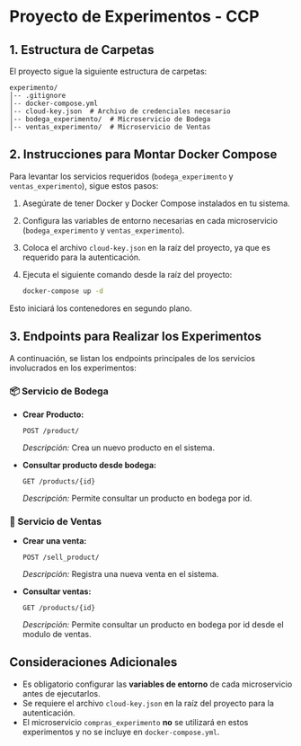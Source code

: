 # Proyecto de Experimentos - CCP

## 1. Estructura de Carpetas

El proyecto sigue la siguiente estructura de carpetas:

```
experimento/
│-- .gitignore
│-- docker-compose.yml
│-- cloud-key.json  # Archivo de credenciales necesario
│-- bodega_experimento/  # Microservicio de Bodega
│-- ventas_experimento/  # Microservicio de Ventas
```

## 2. Instrucciones para Montar Docker Compose

Para levantar los servicios requeridos (`bodega_experimento` y `ventas_experimento`), sigue estos pasos:

1. Asegúrate de tener Docker y Docker Compose instalados en tu sistema.
2. Configura las variables de entorno necesarias en cada microservicio (`bodega_experimento` y `ventas_experimento`).
3. Coloca el archivo `cloud-key.json` en la raíz del proyecto, ya que es requerido para la autenticación.
4. Ejecuta el siguiente comando desde la raíz del proyecto:

   ```sh
   docker-compose up -d
   ```

Esto iniciará los contenedores en segundo plano.

## 3. Endpoints para Realizar los Experimentos

A continuación, se listan los endpoints principales de los servicios involucrados en los experimentos:

### 📦 Servicio de Bodega

- **Crear Producto:**
  ```http
  POST /product/
  ```
  *Descripción:* Crea un nuevo producto en el sistema.

- **Consultar producto desde bodega:**
  ```http
  GET /products/{id}
  ```
  *Descripción:* Permite consultar un producto en bodega por id.

### 🛒 Servicio de Ventas

- **Crear una venta:**
  ```http
  POST /sell_product/
  ```
  *Descripción:* Registra una nueva venta en el sistema.

- **Consultar ventas:**
  ```http
  GET /products/{id}
  ```
  *Descripción:* Permite consultar un producto en bodega por id desde el modulo de ventas.

## Consideraciones Adicionales

- Es obligatorio configurar las **variables de entorno** de cada microservicio antes de ejecutarlos.
- Se requiere el archivo `cloud-key.json` en la raíz del proyecto para la autenticación.
- El microservicio `compras_experimento` **no** se utilizará en estos experimentos y no se incluye en `docker-compose.yml`.

